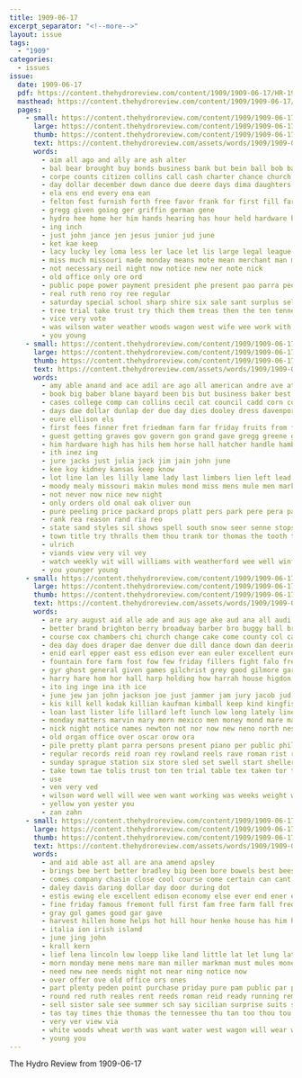 ```yaml
---
title: 1909-06-17
excerpt_separator: "<!--more-->"
layout: issue
tags:
  - "1909"
categories:
  - issues
issue:
  date: 1909-06-17
  pdf: https://content.thehydroreview.com/content/1909/1909-06-17/HR-1909-06-17.pdf
  masthead: https://content.thehydroreview.com/content/1909/1909-06-17/masthead/HR-1909-06-17.jpg
  pages:
    - small: https://content.thehydroreview.com/content/1909/1909-06-17/small/HR-1909-06-17-01.jpg
      large: https://content.thehydroreview.com/content/1909/1909-06-17/large/HR-1909-06-17-01.jpg
      thumb: https://content.thehydroreview.com/content/1909/1909-06-17/thumbnails/HR-1909-06-17-01.jpg
      text: https://content.thehydroreview.com/assets/words/1909/1909-06-17/HR-1909-06-17-01.txt
      words:
        - aim all ago and ally are ash alter
        - bal bear brought buy bonds business bank but bein ball bob banks been board bers blanks bandy best both
        - corpe counts citizen collins call cash charter chance church city cancel clear can council check con cell class christy credit cashier comes case
        - day dollar december down dance due deere days dima daughters
        - ela ens end every ena ean
        - felton fost furnish forth free favor frank for first fill farm firm faith far from friday fund fort friends fight
        - gregg given going ger griffin german gene
        - hydro hee home her him hands hearing has hour held hardware haler holder
        - ing inch
        - just john jance jen jesus junior jud june
        - ket kae keep
        - lacy lucky ley loma less ler lace let lis large legal league lala loss lights living lay lose
        - miss much missouri made monday means mote mean merchant man more may mand mee men miller matter
        - not necessary neil night now notice new ner note nick
        - old office only ore ord
        - public pope power payment president phe present pao parra peo purchase people pay person park pee pastor poor par part pro
        - real ruth reno roy ree regular
        - saturday special school sharp shire six sale sant surplus sells small said share safe sum smith say step sell sunday soon subject sufi see store strong seal set shall stock second scott seed sand
        - tree trial take trust try thich them treas then the ten tenner town tully
        - vice very vote
        - was wilson water weather woods wagon west wife wee work with weeks welfare way works will well
        - you young
    - small: https://content.thehydroreview.com/content/1909/1909-06-17/small/HR-1909-06-17-02.jpg
      large: https://content.thehydroreview.com/content/1909/1909-06-17/large/HR-1909-06-17-02.jpg
      thumb: https://content.thehydroreview.com/content/1909/1909-06-17/thumbnails/HR-1909-06-17-02.jpg
      text: https://content.thehydroreview.com/assets/words/1909/1909-06-17/HR-1909-06-17-02.txt
      words:
        - amy able anand and ace adil are ago all american andre ave ata ani alle alva allen ache april agers age
        - book big baber blane bayard been bis but business baker best bay boys bool bone bal bowles bank bros black bright back
        - cases college comp can collins cecil cat council cadd corn cost course champagne cream cron company city came count come case
        - days dae dollar dunlap der due day dies dooley dress davenport
        - eure ellison els
        - first fees finner fret friedman farm far friday fruits from french fin for fine france friends fost few
        - guest getting graves gov govern gon grand gave gregg greene grado
        - him hardware high has hils hem horse hall hatcher handle hamburger hold house hay heads head hie hands home had hydro hey height
        - ith inez ing
        - jure jacks just julia jack jim jain john june
        - kee koy kidney kansas keep know
        - lot line lan les lilly lame lady last limbers lien left lead like litle lant lies lodge lie longer ler lake
        - moody mealy missouri makin mules mond miss mens mule men market meri mar many monday mer
        - not never now nice new night
        - only orders old onal oak oliver oun
        - pure peeling price packard props platt pers park pere pera past pel port poo prieto people pond per points
        - rank rea reason rand ria reo
        - state sand styles sil shows spell south snow seer senne stops soyer saving sheriff sunday sultan stover station son stock story standard sher stare second sire san school scott shirts sunda scribner sick saturday store shelby standiford sic seok smith servies stallion
        - town title try thralls them thou trank tor thomas the tooth tine thing treat tell
        - ulrich
        - viands view very vil vey
        - watch weekly wit will williams with weatherford wee well winfield weak weeks white wheel wing wear was week work
        - you younger young
    - small: https://content.thehydroreview.com/content/1909/1909-06-17/small/HR-1909-06-17-03.jpg
      large: https://content.thehydroreview.com/content/1909/1909-06-17/large/HR-1909-06-17-03.jpg
      thumb: https://content.thehydroreview.com/content/1909/1909-06-17/thumbnails/HR-1909-06-17-03.jpg
      text: https://content.thehydroreview.com/assets/words/1909/1909-06-17/HR-1909-06-17-03.txt
      words:
        - are ary august aid alle ade and aus age ake aud ana all audi agent albert ago arthur ard abe ast
        - better brand brighton berry broadway barber bro buggy ball bring bird bag bull bell board box bible baby boys bonham bar been brothers brad butter baker bound but bead brown binder brother buy barne big bel burt business beld
        - course cox chambers chi church change cake come county col came champion coak cream cure can cos corn christian card coll chas city clear cash care court comfort charley carnival child clock company cousin colt colo cay christ case cheap cation
        - dea day does draper dae denver due dill dance down dan deering der dain days duty deer daughter doing
        - enid earl epper east ess edison ever ean euler excellent eure easy every
        - fountain fore farm fost fow few friday fillers fight falo free felton from fall fine for fred fellow first fail farms finder friends force fort fire foot
        - gyr ghost general given games gilchrist grey good gilmore gard gon ger goad guest grace german gregg gash greene
        - harry hare hom hor hall harp holding how harrah house higdon hearing hydro health helt him henke hungate her horse harness half hands head hatcher harrow home hou horns had has
        - ito ing inge ina ith ice
        - june jew jan john jackson joe just jammer jam jury jacob jud jordan
        - kis kill kell kodak killian kaufman kimball keep kind kingfisher
        - loan last lister life lillard left lunch low long lately line lev loss lehman living lies ler lady legal
        - monday matters marvin mary morn mexico men money mond mare man music mon meats miles mile morning mighty mite miss much mention made mills mcpheters members milam missouri miller med market mith
        - nick night notice names newton not nor now new neno north ness noon
        - old organ office over oscar orow ora
        - pile pretty plant parra persons present piano per public phillips pease pool pro poag pil pitino phe poor proud
        - regular records reid roan rey rowland reels rave roman rist roy round riding route ring ree real
        - sunday sprague station six store sled set swell start sheller skull sheriff school stunz sees spare scott short states sims sales sare springs see single story sit send snow sale supply standard shaw seem service side sell shi saturday summer shoats sick south small seen snapp spiker stockton stuff
        - take town tae tolis trust ton ten trial table tex taken tor top towns talk thomas tees tobis try truman tse too the
        - use
        - ven very ved
        - wilson word well will wee wen want working was weeks weight world western weatherford worms wagon went watch winfield with woods wos winks way wheat worth work wolf week wife
        - yellow yon yester you
        - zan zahn
    - small: https://content.thehydroreview.com/content/1909/1909-06-17/small/HR-1909-06-17-04.jpg
      large: https://content.thehydroreview.com/content/1909/1909-06-17/large/HR-1909-06-17-04.jpg
      thumb: https://content.thehydroreview.com/content/1909/1909-06-17/thumbnails/HR-1909-06-17-04.jpg
      text: https://content.thehydroreview.com/assets/words/1909/1909-06-17/HR-1909-06-17-04.txt
      words:
        - and aid able ast all are ana amend apsley
        - brings bee bert better bradley big been bore bowels best bees bank buy brought bear boys boyle bare baby boy buyer bottle bus
        - comes company chasin close cool course come certain can cant cold charley cost cure cen chai crier chaplain coats city call cough
        - daley davis daring dollar day door during dot
        - estis ewing ele excellent edison economy else ever end ener ent
        - fine friday famous fremont full first fam free farm fall fred folks from fife farmer farms for
        - gray gol games good gar gave
        - harvest hillen home helps hot hill hour henke house has him hydro head hope
        - italia ion irish island
        - june jing john
        - krall kern
        - lief lena lincoln low loepp like land little lat let lung late lake less linger lett linen line
        - morn monday mene mens mare man miller markman must mules money mest most method made miles
        - need new nee needs night not near ning notice now
        - over offer ove old office ors ones
        - part plenty peden point purchase priday pure pam public par per
        - round red ruth reales rent reeds roman reid ready running remedies reed rain river rush rant rye record rock
        - sell sister sale see summer sch say sicilian surprise suits service spering store sells sand surgeon standard son special soon stock such sunday smith season shelton shade sao seller swing sese sane saturday
        - tas tay times thie thomas the tennessee thu tan too thou tou trail trip them train than
        - very ver view via
        - white woods wheat worth was want water west wagon will wear with week waters weatherford well way ways work wearing
        - young you
---
```


The Hydro Review from 1909-06-17

<!--more-->

